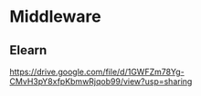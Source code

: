 # Middleware
## Elearn
https://drive.google.com/file/d/1GWFZm78Yg-CMvH3pY8xfpKbmwRjqob99/view?usp=sharing
